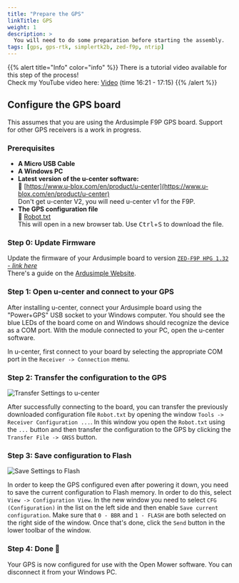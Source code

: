 ```yaml
---
title: "Prepare the GPS"
linkTitle: GPS
weight: 1
description: >
  You will need to do some preparation before starting the assembly.
tags: [gps, gps-rtk, simplertk2b, zed-f9p, ntrip]
---
```


{{% alert title="Info" color="info" %}}
There is a tutorial video available for this step of the process! <br/>
Check my YouTube video here: [<i class="fa fa-brands fa-youtube"></i> Video](https://youtu.be/_bImqD-pQSA?t=981)
(time 16:21 - 17:15)
{{% /alert %}}


## Configure the GPS board

This assumes that you are using the Ardusimple F9P GPS board. Support for other GPS receivers is a work in progress.


### Prerequisites

- **A Micro USB Cable**
- **A Windows PC**
- **Latest version of the u-center software:**<br/>
  🔗&nbsp;[https://www.u-blox.com/en/product/u-center](https://www.u-blox.com/en/product/u-center)<br/>
  Don't get u-center V2, you will need u-center v1 for the F9P.
- **The GPS configuration file**<br/>
  🔗&nbsp;<a href="https://raw.githubusercontent.com/ClemensElflein/OpenMower/main/configs/GPSConfig/Robot.txt" target="_blank">Robot.txt</a><br/>
  This will open in a new browser tab.  Use <kbd>Ctrl</kbd>+<kbd>S</kbd> to download the file.


### Step 0: Update Firmware

Update the firmware of your Ardusimple board to version [`ZED-F9P HPG 1.32` - *link here*](https://content.u-blox.com/sites/default/files/2022-05/UBX_F9_100_HPG132.df73486d99374142f3aabf79b7178f48.bin)  
There's a guide on the [Ardusimple Website](https://www.ardusimple.com/zed-f9p-firmware-update-with-simplertk2b/).


### Step 1: Open u-center and connect to your GPS

After installing u-center, connect your Ardusimple board using the "Power+GPS" USB socket to your Windows computer. You should see the blue LEDs of the board come on and Windows should recognize the device as a COM port.
With the module connected to your PC, open the u-center software. 

In u-center, first connect to your board by selecting the appropriate COM port in the `Receiver -> Connection` menu.


### Step 2: Transfer the configuration to the GPS

![Transfer Settings to u-center](transfer-gps-settings.jpg)

After successfully connecting to the board, you can transfer
the previously downloaded configuration file `Robot.txt` by opening the window `Tools -> Receiver Configuration ...`. In this window you open the `Robot.txt` using the `...` button and then transfer the configuration to the GPS by clicking the `Transfer File -> GNSS` button.


### Step 3: Save configuration to Flash

![Save Settings to Flash](save-settings-to-flash.jpg)

In order to keep the GPS configured even after powering it down, you need to save the current configuration to Flash memory. In order to do this, select `View -> Configuration View`. In the new window you need to select `CFG (Configuration)` in the list on the left side and then enable `Save current configuration`. Make sure that `0 - BBR` and `1 - FLASH` are both selected on the right side of the window. Once that's done, click the `Send` button in the lower toolbar of the window.


### Step 4: Done 🎉

Your GPS is now configured for use with the Open Mower software. You can disconnect it from your Windows PC.
